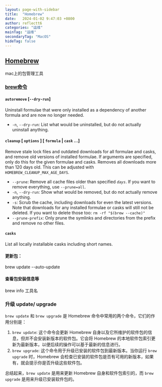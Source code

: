 ```yaml
---
layout: page-with-sidebar
title:  "Homebrew"
date:   2024-01-02 9:47:03 +0800
author: reflectt6
categories: "运维"
mainTag: "运维"
secondaryTag: "MacOS"
hideTag: false
---
```


## [Homebrew](https://brew.sh/zh-cn/)

mac上的包管理工具

### [brew命令](https://docs.brew.sh/Manpage#commands)

#### `autoremove` [`--dry-run`]

Uninstall formulae that were only installed as a dependency of another formula and are now no longer needed.

- `-n`, `--dry-run`: List what would be uninstalled, but do not actually uninstall anything.

#### `cleanup` [ `options` ] [ `formula` | `cask` ...]

Remove stale lock files and outdated downloads for all formulae and casks, and remove old versions of installed formulae. If arguments are specified, only do this for the given formulae and casks. Removes all downloads more than 120 days old. This can be adjusted with `HOMEBREW_CLEANUP_MAX_AGE_DAYS`.

- `--prune`: Remove all cache files older than specified *`days`*. If you want to remove everything, use `--prune=all`.
- `-n`, `--dry-run`: Show what would be removed, but do not actually remove anything.
- `-s`: Scrub the cache, including downloads for even the latest versions. Note that downloads for any installed formulae or casks will still not be deleted. If you want to delete those too: `rm -rf "$(brew --cache)"`
- `--prune-prefix`: Only prune the symlinks and directories from the prefix and remove no other files.

#### `casks`

List all locally installable casks including short names.

#### 更新包：

brew update --auto-update



#### 查看包安装信息等

brew info 工具名



### 升级 update/ upgrade

`brew update` 和 `brew upgrade` 是 Homebrew 命令中常用的两个命令，它们的作用分别是：

1. `brew update`: 这个命令会更新 Homebrew 自身以及它所维护的软件包的信息，但并不会安装新版本的软件包。它会将 Homebrew 的本地软件包索引更新为最新版本，以便后续的操作可以基于最新的信息进行。
2. `brew upgrade`: 这个命令用于升级已安装的软件包到最新版本。当你运行 `brew upgrade` 时，Homebrew 会检查已安装的软件包是否有可用的新版本，如果有，就会提示你是否升级这些软件包。

总结起来，`brew update` 是用来更新 Homebrew 自身和软件包索引的，而 `brew upgrade` 是用来升级已安装软件包的。















